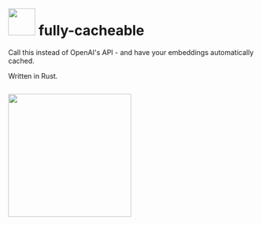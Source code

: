 
<h1><img width="55px" src="https://github.com/user-attachments/assets/0a0e4df8-fc1e-4463-9156-01f2a091cab0" /> fully-cacheable</h1>

Call this instead of OpenAI's API - and have your embeddings automatically cached.

Written in Rust.

```

```
<img width="250px" src="https://github.com/user-attachments/assets/f1602dba-55f8-42ba-85ed-ce52439e2c14" />

